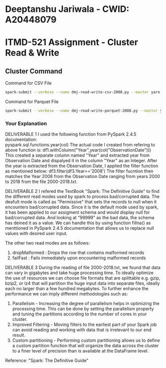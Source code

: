 # Deeptanshu Jariwala - CWID: A20448079

# ITMD-521 Assignment - Cluster Read & Write

## Cluster Command

Command for CSV File
```bash
spark-submit --verbose --name dmj-read-write-csv-2008.py --master yarn --deploy-mode cluster read-write-csv-2008.py
```
Command for Parquet File
```bash
spark-submit --verbose --name dmj-read-write-parquet-2008.py --master yarn --deploy-mode cluster read-write-parquet-2008.py
```

### Your Explanation

DELIVERABLE 1
I used the following function from PySpark 2.4.5 documentation:  
pyspark.sql.functions.year(col) 
The actual code I created from refering to above function is:
df1.withColumn("Year",year(col("ObservationDate")))
This created a separate column named "Year" and extracted year from Observation Date and dispalyed it in the column "Year" as an Integer. 
After the year is extracted from the Observation Date, I applied the filter function as mentioned below:
df3.filter(df3.Year=='2008')
The filter fucntion then matches the Year 2008 from the Observation Date ranging from years 2000 to 2018 from the file 2000-2018.txt. 

DELIVERABLE 2
I refered the TextBook "Spark: The Definitive Guide" to find the different read modes used by spark to process bad/corrupted data. The deafult mode is called as "Permissive" that sets the records to null when it encounters bad/corrupted data. Since it is the default mode used by spark, it has been applied to our assigment schema and would display null for bad/corrupted data. And looking at "99999" as the bad data, the schema has deined it as a value. We can handle this by using function fillna() as menttioned in PySpark 2.4.5 documentation that allows us to replace null values with desired user input. 

The other two read modes are as follows:
1) dropMalformed : Drops the row that contains malformed records
2) failFast : Fails immediately upon encountering malformed records

DELIVERABLE 3
During the reading of file 2000-2018.txt, we found that data can vary in gigabytes and take huge processing time. To ideally optimize the use of resources we can choose file formats that are splittable e.g. gzip, bzip2, or lz4 that will partition the huge input data into separate files, ideally each no larger than a few hundred megabytes. 
To further enhance the performance we can imply different methodologies such as:
1) Parallelism - Increasing the degree of parallelism helps in optimizing the processing time. This can be done by setting the parallelism property and tuning the partitions according to the number of cores in your cluster.
2) Improved Filtering -  Moving filters to the earliest part of your Spark job can avoid reading and working with data that is irrelevant to our end result.  
3) Custom partitioning - Performing custom partitioning allows us to define a custom partition function that will organize the data across the cluster to a finer level of precision than is available at the DataFrame level.

Reference: "Spark: The Definitive Guide"



